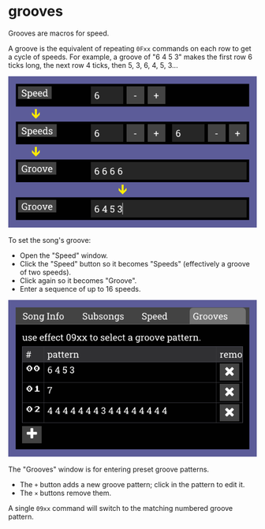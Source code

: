 # grooves

Grooves are macros for speed.

A groove is the equivalent of repeating `0Fxx` commands on each row to get a cycle of speeds. For example, a groove of "6 4 5 3" makes the first row 6 ticks long, the next row 4 ticks, then 5, 3, 6, 4, 5, 3...


![groove](groove.png)

To set the song's groove:
- Open the "Speed" window.
- Click the "Speed" button so it becomes "Speeds" (effectively a groove of two speeds).
- Click again so it becomes "Groove".
- Enter a sequence of up to 16 speeds.


![groove patterns](grooves.png)

The "Grooves" window is for entering preset groove patterns.
- The `+` button adds a new groove pattern; click in the pattern to edit it.
- The `×` buttons remove them.

A single `09xx` command will switch to the matching numbered groove pattern.
